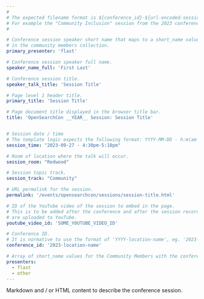 ```yaml
---
#
# The expected filename format is ${conference_id}-${url-encoded-session-title}.md
# For example the "Community Inclusion" session from the 2023 conference in North America the title is "2023-north-america-community-inclusion.html"
#

# Conference session speaker short name that maps to a short_name value
# in the community members collection.
primary_presenter: 'flast'

# Conference session speaker full name.
speaker_name_full: 'First Last'

# Conference session title.
speaker_talk_title: 'Session Title'

# Page level 1 header title.
primary_title: 'Session Title'

# Page document title displayed in the browser title bar.
title: 'OpenSearchCon __YEAR__ Session: Session Title'


# Session date / time
# The template logic expects the following format: YYYY-MM-DD - h:m(am|pm)-(h:m(am|pm))
session_time: "2023-09-27 - 4:30pm-5:10pm"

# Room of location where the talk will occur.
session_room: "Redwood"

# Session topic track.
session_track: "Community"

# URL permalink for the session.
permalink: '/events/opensearchcon/sessions/session-title.html'

# ID of the YouTube video of the session to embed in the page.
# This is to be added after the conference and after the session recordings
# are uploaded to YouTube.
youtube_video_id: 'SOME_YOUTUBE_VIDEO_ID'

# Conference ID.
# It is normative to use the format of 'YYYY-location-name', eg. '2023-north-america'.
conference_id: '2023-location-name'

# Array of short_name values for the Community Members with the conference_speaker persona whom are presenting the session. This includes the primary_speaker indicated above and any other presenters (if any).
presenters:
  - flast
  - other
---
```

Markdown and / or HTML content to describe the conference session.
